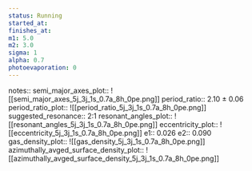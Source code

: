 ```yaml
---
status: Running
started_at:
finishes_at:
m1: 5.0
m2: 3.0
sigma: 1
alpha: 0.7
photoevaporation: 0
---
```


notes::
semi_major_axes_plot:: ![[semi_major_axes_5j_3j_1s_0.7a_8h_0pe.png]]
period_ratio:: 2.10 ± 0.06
period_ratio_plot:: ![[period_ratio_5j_3j_1s_0.7a_8h_0pe.png]]
suggested_resonance:: 2:1
resonant_angles_plot:: ![[resonant_angles_5j_3j_1s_0.7a_8h_0pe.png]]
eccentricity_plot:: ![[eccentricity_5j_3j_1s_0.7a_8h_0pe.png]]
e1:: 0.026
e2:: 0.090
gas_density_plot:: ![[gas_density_5j_3j_1s_0.7a_8h_0pe.png]]
azimuthally_avged_surface_density_plot:: ![[azimuthally_avged_surface_density_5j_3j_1s_0.7a_8h_0pe.png]]
